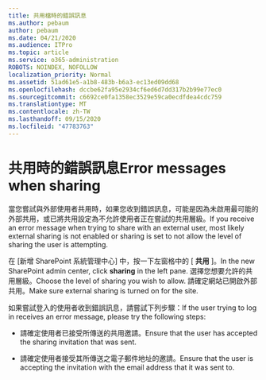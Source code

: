```yaml
---
title: 共用檔時的錯誤訊息
ms.author: pebaum
author: pebaum
ms.date: 04/21/2020
ms.audience: ITPro
ms.topic: article
ms.service: o365-administration
ROBOTS: NOINDEX, NOFOLLOW
localization_priority: Normal
ms.assetid: 51ad61e5-a1b8-483b-b6a3-ec13ed09dd68
ms.openlocfilehash: dccbe62fa95e2934cf6ed6d7dd317b2b99e77ec0
ms.sourcegitcommit: c6692ce0fa1358ec3529e59ca0ecdfdea4cdc759
ms.translationtype: MT
ms.contentlocale: zh-TW
ms.lasthandoff: 09/15/2020
ms.locfileid: "47783763"
---
```

# <a name="error-messages-when-sharing"></a><span data-ttu-id="fa646-102">共用時的錯誤訊息</span><span class="sxs-lookup"><span data-stu-id="fa646-102">Error messages when sharing</span></span>

<span data-ttu-id="fa646-103">當您嘗試與外部使用者共用時，如果您收到錯誤訊息，可能是因為未啟用最可能的外部共用，或已將共用設定為不允許使用者正在嘗試的共用層級。</span><span class="sxs-lookup"><span data-stu-id="fa646-103">If you receive an error message when trying to share with an external user, most likely external sharing is not enabled or sharing is set to not allow the level of sharing the user is attempting.</span></span>
  
<span data-ttu-id="fa646-104">在 [新增 SharePoint 系統管理中心] 中，按一下左窗格中的 [ **共用** ]。</span><span class="sxs-lookup"><span data-stu-id="fa646-104">In the  new SharePoint admin center, click **sharing** in the left pane.</span></span> <span data-ttu-id="fa646-105">選擇您想要允許的共用層級。</span><span class="sxs-lookup"><span data-stu-id="fa646-105">Choose the level of sharing you wish to allow.</span></span> <span data-ttu-id="fa646-106">請確定網站已開啟外部共用。</span><span class="sxs-lookup"><span data-stu-id="fa646-106">Make sure external sharing is turned on for the site.</span></span> 
  
<span data-ttu-id="fa646-107">如果嘗試登入的使用者收到錯誤訊息，請嘗試下列步驟：</span><span class="sxs-lookup"><span data-stu-id="fa646-107">If the user trying to log in receives an error message, please try the following steps:</span></span>
  
- <span data-ttu-id="fa646-108">請確定使用者已接受所傳送的共用邀請。</span><span class="sxs-lookup"><span data-stu-id="fa646-108">Ensure that the user has accepted the sharing invitation that was sent.</span></span>
    
- <span data-ttu-id="fa646-109">請確定使用者接受其所傳送之電子郵件地址的邀請。</span><span class="sxs-lookup"><span data-stu-id="fa646-109">Ensure that the user is accepting the invitation with the email address that it was sent to.</span></span>
    

